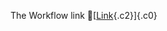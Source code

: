 The Workflow link
👏[[Link](https://www.google.com/url?q=http://www.google.com&sa=D&source=editors&ust=1755686567868245&usg=AOvVaw37OwTxdN__6_9TI46910_o){.c2}]{.c0}
